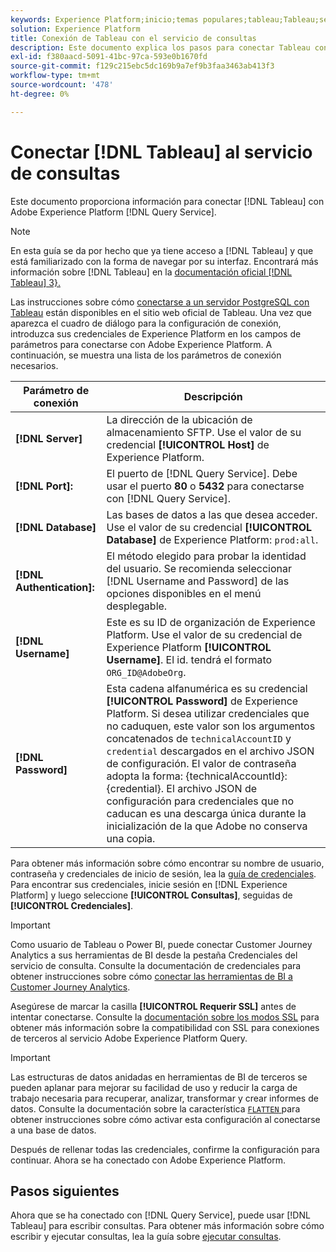 ```yaml
---
keywords: Experience Platform;inicio;temas populares;tableau;Tableau;servicio de consultas;servicio de consultas;conectarse al servicio de consultas;
solution: Experience Platform
title: Conexión de Tableau con el servicio de consultas
description: Este documento explica los pasos para conectar Tableau con el servicio de consultas de Adobe Experience Platform.
exl-id: f380aacd-5091-41bc-97ca-593e0b1670fd
source-git-commit: f129c215ebc5dc169b9a7ef9b3faa3463ab413f3
workflow-type: tm+mt
source-wordcount: '478'
ht-degree: 0%

---
```


# Conectar [!DNL Tableau] al servicio de consultas

Este documento proporciona información para conectar [!DNL Tableau] con Adobe Experience Platform [!DNL Query Service].

>[!NOTE]
>
> En esta guía se da por hecho que ya tiene acceso a [!DNL Tableau] y que está familiarizado con la forma de navegar por su interfaz. Encontrará más información sobre [!DNL Tableau] en la [documentación oficial [!DNL Tableau] 3&rbrace;.](https://help.tableau.com/current/pro/desktop/en-us/default.htm)

Las instrucciones sobre cómo [conectarse a un servidor PostgreSQL con Tableau](https://help.tableau.com/current/pro/desktop/en-us/examples_postgresql.htm) están disponibles en el sitio web oficial de Tableau. Una vez que aparezca el cuadro de diálogo para la configuración de conexión, introduzca sus credenciales de Experience Platform en los campos de parámetros para conectarse con Adobe Experience Platform. A continuación, se muestra una lista de los parámetros de conexión necesarios.

| Parámetro de conexión | Descripción |
|---|---|
| **[!DNL Server]** | La dirección de la ubicación de almacenamiento SFTP. Use el valor de su credencial **[!UICONTROL Host]** de Experience Platform. |
| **[!DNL Port]:** | El puerto de [!DNL Query Service]. Debe usar el puerto **80** o **5432** para conectarse con [!DNL Query Service]. |
| **[!DNL Database]** | Las bases de datos a las que desea acceder. Use el valor de su credencial **[!UICONTROL Database]** de Experience Platform: `prod:all`. |
| **[!DNL Authentication]:** | El método elegido para probar la identidad del usuario. Se recomienda seleccionar [!DNL Username and Password] de las opciones disponibles en el menú desplegable. |
| **[!DNL Username]** | Este es su ID de organización de Experience Platform. Use el valor de su credencial de Experience Platform **[!UICONTROL Username]**. El id. tendrá el formato `ORG_ID@AdobeOrg`. |
| **[!DNL Password]** | Esta cadena alfanumérica es su credencial **[!UICONTROL Password]** de Experience Platform. Si desea utilizar credenciales que no caduquen, este valor son los argumentos concatenados de `technicalAccountID` y `credential` descargados en el archivo JSON de configuración. El valor de contraseña adopta la forma: {technicalAccountId}:{credential}. El archivo JSON de configuración para credenciales que no caducan es una descarga única durante la inicialización de la que Adobe no conserva una copia. |

Para obtener más información sobre cómo encontrar su nombre de usuario, contraseña y credenciales de inicio de sesión, lea la [guía de credenciales](../ui/credentials.md). Para encontrar sus credenciales, inicie sesión en [!DNL Experience Platform] y luego seleccione **[!UICONTROL Consultas]**, seguidas de **[!UICONTROL Credenciales]**.

>[!IMPORTANT]
>
>Como usuario de Tableau o Power BI, puede conectar Customer Journey Analytics a sus herramientas de BI desde la pestaña Credenciales del servicio de consulta. Consulte la documentación de credenciales para obtener instrucciones sobre cómo [conectar las herramientas de BI a Customer Journey Analytics](../ui/credentials.md#connect-to-customer-journey-analytics).

Asegúrese de marcar la casilla **[!UICONTROL Requerir SSL]** antes de intentar conectarse. Consulte la [documentación sobre los modos SSL](./ssl-modes.md) para obtener más información sobre la compatibilidad con SSL para conexiones de terceros al servicio Adobe Experience Platform Query.

>[!IMPORTANT]
>
>Las estructuras de datos anidadas en herramientas de BI de terceros se pueden aplanar para mejorar su facilidad de uso y reducir la carga de trabajo necesaria para recuperar, analizar, transformar y crear informes de datos. Consulte la documentación sobre la característica [`FLATTEN` &#x200B;](../key-concepts/flatten-nested-data.md) para obtener instrucciones sobre cómo activar esta configuración al conectarse a una base de datos.

Después de rellenar todas las credenciales, confirme la configuración para continuar. Ahora se ha conectado con Adobe Experience Platform.

## Pasos siguientes

Ahora que se ha conectado con [!DNL Query Service], puede usar [!DNL Tableau] para escribir consultas. Para obtener más información sobre cómo escribir y ejecutar consultas, lea la guía sobre [ejecutar consultas](../best-practices/writing-queries.md).
